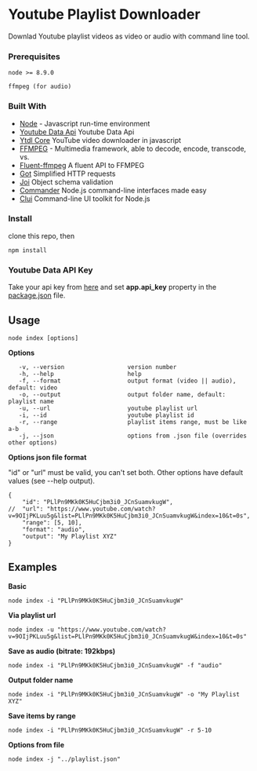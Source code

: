 # Youtube Playlist Downloader

Downlad Youtube playlist videos as video or audio with command line tool.

### Prerequisites

```
node >= 8.9.0

ffmpeg (for audio)
```

### Built With

* [Node](https://nodejs.org) - Javascript run-time environment
* [Youtube Data Api](https://developers.google.com/youtube/v3/docs/) Youtube Data Api
* [Ytdl Core](https://github.com/fent/node-ytdl-core) YouTube video downloader in javascript
* [FFMPEG](https://ffmpeg.org/download.html) - Multimedia framework, able to decode, encode, transcode, vs.
* [Fluent-ffmpeg](https://github.com/fluent-ffmpeg/node-fluent-ffmpeg) A fluent API to FFMPEG
* [Got](https://github.com/sindresorhus/got) Simplified HTTP requests
* [Joi](https://github.com/hapijs/joi) Object schema validation
* [Commander](https://github.com/tj/commander.js) Node.js command-line interfaces made easy
* [Clui](https://github.com/nathanpeck/clui) Command-line UI toolkit for Node.js

### Install

clone this repo, then
```
npm install
```

### Youtube Data API Key
Take your api key from [here](https://developers.google.com/youtube/v3/docs/) and set **app.api_key** property in the [package.json](https://github.com/m-cakir/ytdl-playlist/blob/master/package.json) file.

## Usage

`node index [options]`

__Options__

       -v, --version                  version number
       -h, --help                     help
       -f, --format                   output format (video || audio), default: video
       -o, --output                   output folder name, default: playlist name
       -u, --url                      youtube playlist url
       -i, --id                       youtube playlist id
       -r, --range                    playlist items range, must be like a-b
       -j, --json                     options from .json file (overrides other options)

__Options json file format__

"id" or "url" must be valid, you can't set both. Other options have default values (see --help output).

```
{
    "id": "PLlPn9MKk0K5HuCjbm3i0_JCnSuamvkugW",
//  "url": "https://www.youtube.com/watch?v=9OIjPKLuu5g&list=PLlPn9MKk0K5HuCjbm3i0_JCnSuamvkugW&index=10&t=0s",
    "range": [5, 10],
    "format": "audio",
    "output": "My Playlist XYZ"
}
```

## Examples

__Basic__
```
node index -i "PLlPn9MKk0K5HuCjbm3i0_JCnSuamvkugW"
```

__Via playlist url__
```
node index -u "https://www.youtube.com/watch?v=9OIjPKLuu5g&list=PLlPn9MKk0K5HuCjbm3i0_JCnSuamvkugW&index=10&t=0s"
```

__Save as audio (bitrate: 192kbps)__
```
node index -i "PLlPn9MKk0K5HuCjbm3i0_JCnSuamvkugW" -f "audio"
```

__Output folder name__
```
node index -i "PLlPn9MKk0K5HuCjbm3i0_JCnSuamvkugW" -o "My Playlist XYZ"
```

__Save items by range__
```
node index -i "PLlPn9MKk0K5HuCjbm3i0_JCnSuamvkugW" -r 5-10
```

__Options from file__
```
node index -j "../playlist.json"
```
